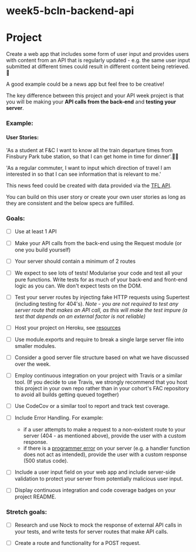 # week5-bcln-backend-api

# Project

Create a web app that includes some form of user input and provides users with content from an API that is regularly updated - e.g. the same user input submitted at different times could result in different content being retrieved. 💁‍

A good example could be a news app but feel free to be creative!

The key difference between this project and your API week project is that you will be making your **API calls from the back-end** and **testing your server**.


### Example:

#### User Stories:
'As a student at F&C I want to know all the train departure times from Finsbury Park tube station, so that I can get home in time for dinner'.🚉🍛

'As a regular commuter, I want to input which direction of travel I am interested in so that I can see information that is relevant to me.'

This news feed could be created with data provided via the [TFL API](https://api.tfl.gov.uk/).

You can build on this user story or create your own user stories as long as they are consistent and the below specs are fulfilled.

### Goals:
- [ ] Use at least 1 API 

- [ ] Make your API calls from the back-end using the Request module (or one you build yourself)

- [ ] Your server should contain a minimum of 2 routes

- [ ] We expect to see lots of tests! Modularise your code and test all your pure functions. Write tests for as much of your back-end and front-end logic as you can. We don't expect tests on the DOM.

- [ ] Test your server routes by injecting fake HTTP requests using Supertest (including testing for 404's). _Note - you are not required to test any server route that makes an API call, as this will make the test impure (a test that depends on an external factor is not reliable)_

- [ ] Host your project on Heroku, see [resources](https://github.com/foundersandcoders/master-reference/blob/master/coursebook/week-5/resources.md)

- [ ] Use module.exports and require to break a single large server file into smaller modules.

- [ ] Consider a good server file structure based on what we have discussed over the week.

- [ ] Employ continuous integration on your project with Travis or a similar tool. (If you decide to use Travis, we strongly recommend that you host this project in your own repo rather than in your cohort's FAC repository to avoid all builds getting queued together)

- [ ] Use CodeCov or a similar tool to report and track test coverage.

- [ ] Include Error Handling. For example:
  - if a user attempts to make a request to a non-existent route to your server (404 - as mentioned above), provide the user with a custom response.    
  - if there is a [programmer error](https://github.com/foundersandcoders/error-handling-workshop#kinds-of-errors) on your server (e.g. a handler function does not act as intended), provide the user with a custom response (500 status code).

- [ ] Include a user input field on your web app and include server-side validation to protect your server from potentially malicious user input.

- [ ] Display continuous integration and code coverage badges on your project README. 

### Stretch goals:

- [ ] Research and use Nock to mock the response of external API calls in your tests, and write tests for server routes that make API calls.

- [ ] Create a route and functionality for a POST request.
